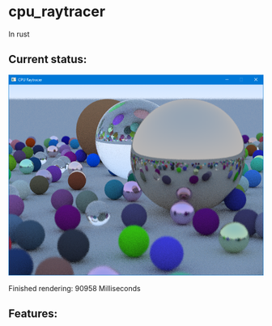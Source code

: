 # cpu_raytracer
In rust


## Current status:
![alt text](https://github.com/jschouls/cpu_raytracer/raw/master/other/images/new.png "Current result")

Finished rendering: 90958 Milliseconds
## Features:

